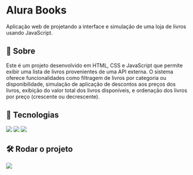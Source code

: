 
# Alura Books

Aplicação web de projetando a interface e simulação de uma loja de livros usando JavaScript.

## 📌 Sobre

Este é um projeto desenvolvido em HTML, CSS e JavaScript que permite exibir uma lista de livros provenientes de uma API externa. O sistema oferece funcionalidades como filtragem de livros por categoria ou disponibilidade, simulação de aplicação de descontos aos preços dos livros, exibição do valor total dos livros disponíveis, e ordenação dos livros por preço (crescente ou decrescente).

## 🚀 Tecnologias

<div>
  <img src="https://img.shields.io/badge/HTML-239120?style=for-the-badge&logo=html5&logoColor=white">
  <img src="https://img.shields.io/badge/CSS-239120?&style=for-the-badge&logo=css3&logoColor=white">
  <img src="https://img.shields.io/badge/JavaScript-F7DF1E?style=for-the-badge&logo=javascript&logoColor=black">
</div>

## 🛠️ Rodar o projeto

<div>
  <a href="https://alura-books-ashy-sigma.vercel.app" target="_blank"><img loading="lazy" src="https://img.shields.io/badge/Vercel-000000?style=for-the-badge&logo=vercel&logoColor=white" target="_blank"></a>   
</div>

